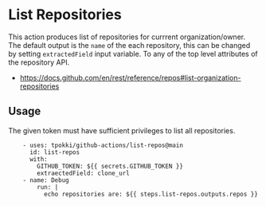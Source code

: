# List Repositories

This action produces list of repositories for currrent organization/owner. The default output is the `name` of the each repository, this can be changed by setting `extractedField` input variable. To any of the top level attributes of the repository API.

- https://docs.github.com/en/rest/reference/repos#list-organization-repositories

## Usage
The given token must have sufficient privileges to list all repositories.

```
    - uses: tpokki/github-actions/list-repos@main
      id: list-repos
      with:
        GITHUB_TOKEN: ${{ secrets.GITHUB_TOKEN }}
        extraectedField: clone_url
    - name: Debug
        run: |
          echo repositories are: ${{ steps.list-repos.outputs.repos }}
```